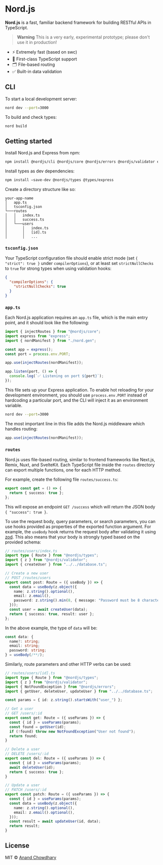 # Nord.js

**Nord.js** is a fast, familiar backend framework for building RESTful APIs in TypeScript.

> **Warning**
> This is a very early, experimental prototype; please don't use it in production!

- ⚡️ Extremely fast (based on swc)
- 💪 First-class TypeScript support
- 🗂 File-based routing
- ✅ Built-in data validation

## CLI

To start a local development server:

```bash
nord dev --port=3000
```

To build and check types:

```bash
nord build
```

## Getting started

Install Nord.js and Express from npm:

```bash
npm install @nordjs/cli @nordjs/core @nordjs/errors @nordjs/validator express
```

Install types as dev dependencies:

```bash
npm install –save-dev @nordjs/types @types/express
```

Create a directory structure like so:

```
your-app-name
│   app.ts
│   tsconfig.json
└───routes
│   │   index.ts
│   │   success.ts
│   └───users
│       │   index.ts
│       │   [id].ts
│       │   ...
```

### `tsconfig.json`

Your TypeScript configuration file should enable strict mode (set `{ "strict": true }` under `compilerOptions`), or at least set `strictNullChecks` to `true` for strong types when using validation hooks:

```json
{
  "compilerOptions": {
    "strictNullChecks": true
  }
}
```

### `app.ts`

Each Nord.js application requires an `app.ts` file, which is the main entry point, and it should look like the following:

```ts
import { injectRoutes } from "@nordjs/core";
import express from "express";
import { nordManifest } from "./nord.gen";

const app = express();
const port = process.env.PORT;

app.use(injectRoutes(nordManifest));

app.listen(port, () => {
  console.log(`✅ Listening on port ${port}`);
});
```

This file sets up your Express application. To enable hot reloading for your development environment, you should use `process.env.PORT` instead of hardcoding a particular port, and the CLI will inject it as an environment variable.

```bash
nord dev --port=3000
```

The most important line in this file adds the Nord.js middleware which handles routing:

```ts
app.use(injectRoutes(nordManifest));
```

### `routes`

Nord.js uses file-based routing, similar to frontend frameworks like Next.js, Remix, Nuxt, and SvelteKit. Each TypeScript file inside the `routes` directory can export multiple functions, one for each HTTP method.

For example, create the following file `routes/success.ts`:

```ts
export const get = () => {
  return { success: true };
};
```

This will expose an endpoint `GET /success` which will return the JSON body `{ "success": true }`.

To use the request body, query parameters, or search parameters, you can use hooks provided as properties of the exported function argument. For example, the `useBody` hook returns the request body after validating it using [zod](https://github.com/colinhacks/zod). This also means that your body is strongly typed based on the provided schema:

```ts
// routes/users/index.ts
import type { Route } from "@nordjs/types";
import { z } from "@nordjs/validator";
import { createUser } from "../../database.ts";

// Create a new user
// POST /routes/users
export const post: Route = ({ useBody }) => {
  const data = useBody(z.object({
    name: z.string().optional(),
    email: z.email(),
    password: z.string().min(8, { message: "Password must be 8 characters or longer" })
  }));
  const user = await createUser(data);
  return { success: true, result: user };
};
```

In the above example, the type of `data` will be:

```ts
const data: {
  name?: string;
  email: string;
  password: string;
} = useBody(/**/);
```

Similarly, route parameters and other HTTP verbs can be used:

```ts
// routes/users/[id].ts
import type { Route } from "@nordjs/types";
import { z } from "@nordjs/validator";
import { NotFoundException } from "@nordjs/errors";
import { getUser, deleteUser, updateUser } from "../../database.ts";

const params = { id: z.string().startsWith("user_") };

// Get a user
// GET /users/:id
export const get: Route = ({ useParams }) => {
  const { id } = useParams(params);
  const found = getUser(id);
  if (!found) throw new NotFoundException("User not found");
  return found;
}

// Delete a user
// DELETE /users/:id
export const del: Route = ({ useParams }) => {
  const { id } = useParams(params);
  await deleteUser(id);
  return { success: true };
}

// Update a user
// PATCH /users/:id
export const patch: Route = ({ useParams }) => {
  const { id } = useParams(params);
  const data = useBody(z.object({
    name: z.string().optional(),
    email: z.email().optional(),
  }));
  const result = await updateUser(id, data);
  return result;
}
```

## License

MIT © [Anand Chowdhary](https://anandchowdhary.com)
